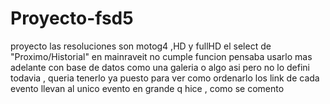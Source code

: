 # Proyecto-fsd5
proyecto
las resoluciones son motog4 ,HD y fullHD
el select de "Proximo/Historial" en mainraveit no cumple funcion pensaba usarlo mas adelante con base de datos como una galeria o algo asi pero no lo defini todavia ,
queria tenerlo ya puesto para ver como ordenarlo
los link de cada evento llevan al unico evento en grande q hice , como se comento 
